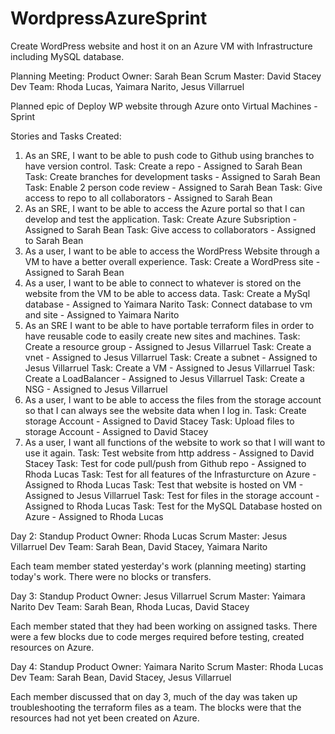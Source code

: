 # WordpressAzureSprint
Create WordPress website and host it on an Azure VM with Infrastructure including MySQL database.

Planning Meeting:
Product Owner: Sarah Bean
Scrum Master: David Stacey
Dev Team: Rhoda Lucas, Yaimara Narito, Jesus Villarruel

Planned epic of Deploy WP website through Azure onto Virtual Machines - Sprint

Stories and Tasks Created:
1. As an SRE, I want to be able to push code to Github using branches to have version control.
  Task: Create a repo - Assigned to Sarah Bean
  Task: Create branches for development tasks - Assigned to Sarah Bean
  Task: Enable 2 person code review - Assigned to Sarah Bean
  Task: Give access to repo to all collaborators - Assigned to Sarah Bean
2. As an SRE, I want to be able to access the Azure portal so that I can develop and test the application.
  Task: Create Azure Subsription - Assigned to Sarah Bean
  Task: Give access to collaborators - Assigned to Sarah Bean
3. As a user, I want to be able to access the WordPress Website through a VM to have a better overall experience.
  Task: Create a WordPress site - Assigned to Sarah Bean
4. As a user, I want to be able to connect to whatever is stored on the website from the VM to be able to access data.
  Task: Create a MySql database - Assigned to Yaimara Narito
  Task: Connect database to vm and site - Assigned to Yaimara Narito
5. As an SRE I want to be able to have portable terraform files in order to have reusable code to easily create new sites and machines.
  Task: Create a resource group - Assigned to Jesus Villarruel
  Task: Create a vnet - Assigned to Jesus Villarruel
  Task: Create a subnet - Assigned to Jesus Villarruel
  Task: Create a VM - Assigned to Jesus Villarruel
  Task: Create a LoadBalancer - Assigned to Jesus Villarruel
  Task: Create a NSG - Assigned to Jesus Villarruel
 6. As a user, I want to be able to access the files from the storage account so that I can always see the website data when I log in.
  Task: Create storage Account - Assigned to David Stacey
  Task: Upload files to storage Account - Assigned to David Stacey
7. As a user, I want all functions of the website to work so that I will want to use it again.
  Task: Test website from http address - Assigned to David Stacey
  Task: Test for code pull/push from Github repo - Assigned to Rhoda Lucas
  Task: Test for all features of the Infrasturcture on Azure - Assigned to Rhoda Lucas
  Task: Test that website is hosted on VM - Assigned to Jesus Villarruel
  Task: Test for files in the storage account - Assigned to Rhoda Lucas
  Task: Test for the MySQL Database hosted on Azure - Assigned to Rhoda Lucas

Day 2: Standup
Product Owner: Rhoda Lucas
Scrum Master: Jesus Villarruel
Dev Team: Sarah Bean, David Stacey, Yaimara Narito

Each team member stated yesterday's work (planning meeting) starting today's work. There were no blocks or transfers.

Day 3: Standup
Product Owner: Jesus Villarruel
Scrum Master: Yaimara Narito
Dev Team: Sarah Bean, Rhoda Lucas, David Stacey

Each member stated that they had been working on assigned tasks. There were a few blocks due to code merges required before testing, created resources on Azure.

Day 4: Standup
Product Owner: Yaimara Narito
Scrum Master: Rhoda Lucas
Dev Team: Sarah Bean, David Stacey, Jesus Villarruel

Each member discussed that on day 3, much of the day was taken up troubleshooting the terraform files as a team. The blocks were that the resources had not yet been created on Azure.





  
